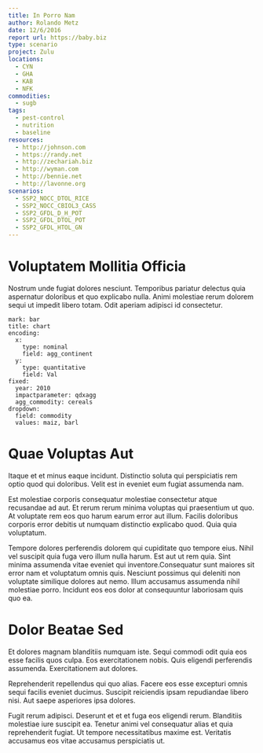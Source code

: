 ```yaml
---
title: In Porro Nam
author: Rolando Metz
date: 12/6/2016
report url: https://baby.biz
type: scenario
project: Zulu
locations:
  - CYN
  - GHA
  - KAB
  - NFK
commodities:
  - sugb
tags:
  - pest-control
  - nutrition
  - baseline
resources:
  - http://johnson.com
  - https://randy.net
  - http://zechariah.biz
  - http://wyman.com
  - http://bennie.net
  - http://lavonne.org
scenarios:
  - SSP2_NOCC_DTOL_RICE
  - SSP2_NOCC_CBIOL3_CASS
  - SSP2_GFDL_D_H_POT
  - SSP2_GFDL_DTOL_POT
  - SSP2_GFDL_HTOL_GN
---
```

# Voluptatem Mollitia Officia
Nostrum unde fugiat dolores nesciunt. Temporibus pariatur delectus quia aspernatur doloribus et quo explicabo nulla. Animi molestiae rerum dolorem sequi ut impedit libero totam. Odit aperiam adipisci id consectetur.

```vis
mark: bar
title: chart
encoding:
  x:
    type: nominal
    field: agg_continent
  y:
    type: quantitative
    field: Val
fixed:
  year: 2010
  impactparameter: qdxagg
  agg_commodity: cereals
dropdown:
  field: commodity
  values: maiz, barl
```

# Quae Voluptas Aut
Itaque et et minus eaque incidunt. Distinctio soluta qui perspiciatis rem optio quod qui doloribus. Velit est in eveniet eum fugiat assumenda nam.
 Est molestiae corporis consequatur molestiae consectetur atque recusandae ad aut. Et rerum rerum minima voluptas qui praesentium ut quo. At voluptate rem eos quo harum earum error aut illum. Facilis doloribus corporis error debitis ut numquam distinctio explicabo quod. Quia quia voluptatum.
 Tempore dolores perferendis dolorem qui cupiditate quo tempore eius. Nihil vel suscipit quia fuga vero illum nulla harum. Est aut ut rem quia. Sint minima assumenda vitae eveniet qui inventore.Consequatur sunt maiores sit error nam et voluptatum omnis quis. Nesciunt possimus qui deleniti non voluptate similique dolores aut nemo. Illum accusamus assumenda nihil molestiae porro. Incidunt eos eos dolor at consequuntur laboriosam quis quo ea.

# Dolor Beatae Sed
Et dolores magnam blanditiis numquam iste. Sequi commodi odit quia eos esse facilis quos culpa. Eos exercitationem nobis. Quis eligendi perferendis assumenda. Exercitationem aut dolores.
 Reprehenderit repellendus qui quo alias. Facere eos esse excepturi omnis sequi facilis eveniet ducimus. Suscipit reiciendis ipsam repudiandae libero nisi. Aut saepe asperiores ipsa dolores.
 Fugit rerum adipisci. Deserunt et et et fuga eos eligendi rerum. Blanditiis molestiae iure suscipit ea. Tenetur animi vel consequatur alias et quia reprehenderit fugiat. Ut tempore necessitatibus maxime est. Veritatis accusamus eos vitae accusamus perspiciatis ut.
